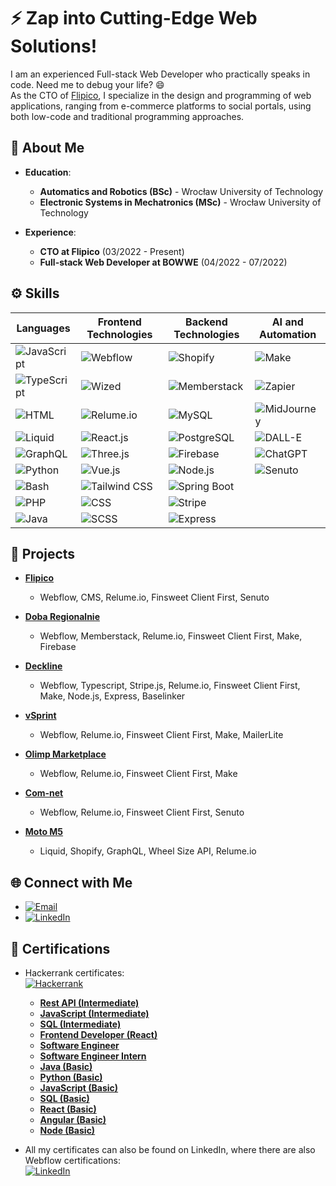 # ⚡ Zap into Cutting-Edge Web Solutions!

I am an experienced Full-stack Web Developer who practically speaks in code. Need me to debug your life? 😄<br>
As the CTO of [Flipico](https://flipico.agency), I specialize in the design and programming of web applications, ranging from e-commerce platforms to social portals, using both low-code and traditional programming approaches.

## 🚀 About Me

- **Education**:
  - **Automatics and Robotics (BSc)** - Wrocław University of Technology
  - **Electronic Systems in Mechatronics (MSc)** - Wrocław University of Technology

- **Experience**:
  - **CTO at Flipico** (03/2022 - Present)
  - **Full-stack Web Developer at BOWWE** (04/2022 - 07/2022)

## ⚙️ Skills

| **Languages**             | **Frontend Technologies**                  | **Backend Technologies**                    | **AI and Automation**                  |
|---------------------------|--------------------------------------------|---------------------------------------------|---------------------------------------|
| ![JavaScript](https://img.shields.io/badge/-JavaScript-F7DF1E?style=flat-square&logo=javascript&logoColor=black) | ![Webflow](https://img.shields.io/badge/-Webflow-000000?style=flat-square&logo=webflow&logoColor=white) | ![Shopify](https://img.shields.io/badge/-Shopify-7AB55C?style=flat-square&logo=shopify&logoColor=white) | ![Make](https://img.shields.io/badge/-Make-000000?style=flat-square&logo=make&logoColor=white) |
| ![TypeScript](https://img.shields.io/badge/-TypeScript-007ACC?style=flat-square&logo=typescript&logoColor=white) | ![Wized](https://img.shields.io/badge/-Wized-4353FF?style=flat-square&logo=wattpad&logoColor=white) | ![Memberstack](https://img.shields.io/badge/-Memberstack-000000?style=flat-square&logo=webflow&logoColor=white) | ![Zapier](https://img.shields.io/badge/-Zapier-FF4A00?style=flat-square&logo=zapier&logoColor=white) |
| ![HTML](https://img.shields.io/badge/-HTML-E34F26?style=flat-square&logo=html5&logoColor=white) | ![Relume.io](https://img.shields.io/badge/-Relume-000000?style=flat-square&logoColor=white) | ![MySQL](https://img.shields.io/badge/-MySQL-4479A1?style=flat-square&logo=mysql&logoColor=white) | ![MidJourney](https://img.shields.io/badge/-MidJourney-000000?style=flat-square&logo=midjourney&logoColor=white) |
| ![Liquid](https://img.shields.io/badge/-Liquid-7AB55C?style=flat-square&logo=shopify&logoColor=white) | ![React.js](https://img.shields.io/badge/-React-61DAFB?style=flat-square&logo=react&logoColor=black) | ![PostgreSQL](https://img.shields.io/badge/-PostgreSQL-336791?style=flat-square&logo=postgresql&logoColor=white) | ![DALL-E](https://img.shields.io/badge/-DALL--E-000000?style=flat-square&logo=openaidall-e&logoColor=white) |
| ![GraphQL](https://img.shields.io/badge/-GraphQL-E10098?style=flat-square&logo=graphql&logoColor=white) | ![Three.js](https://img.shields.io/badge/-Three.js-000000?style=flat-square&logo=three.js&logoColor=white) | ![Firebase](https://img.shields.io/badge/-Firebase-FFCA28?style=flat-square&logo=firebase&logoColor=black) | ![ChatGPT](https://img.shields.io/badge/-ChatGPT-00B2FF?style=flat-square&logo=openai&logoColor=white) |
| ![Python](https://img.shields.io/badge/-Python-3776AB?style=flat-square&logo=python&logoColor=white) | ![Vue.js](https://img.shields.io/badge/-Vue.js-4FC08D?style=flat-square&logo=vue.js&logoColor=white) | ![Node.js](https://img.shields.io/badge/-Node.js-8CC84B?style=flat-square&logo=node.js&logoColor=white) | ![Senuto](https://img.shields.io/badge/-Senuto-4D8F6D?style=flat-square&logo=senuto&logoColor=white) |
| ![Bash](https://img.shields.io/badge/-Bash-4EAA25?style=flat-square&logo=gnubash&logoColor=white) | ![Tailwind CSS](https://img.shields.io/badge/-Tailwind%20CSS-38B2AC?style=flat-square&logo=tailwind-css&logoColor=white) | ![Spring Boot](https://img.shields.io/badge/-Spring%20Boot-6DB33F?style=flat-square&logo=springboot&logoColor=white) |  |
| ![PHP](https://img.shields.io/badge/-PHP-777BB4?style=flat-square&logo=php&logoColor=white) | ![CSS](https://img.shields.io/badge/-CSS-1572B6?style=flat-square&logo=css3&logoColor=white) | ![Stripe](https://img.shields.io/badge/-Stripe-008CDD?style=flat-square&logo=stripe&logoColor=white) |  |
| ![Java](https://img.shields.io/badge/-Java-007396?style=flat-square&logo=java&logoColor=white) | ![SCSS](https://img.shields.io/badge/-SCSS-CC6699?style=flat-square&logo=sass&logoColor=white) | ![Express](https://img.shields.io/badge/-Express-000000?style=flat-square&logo=express&logoColor=white) |  |

<!--
| **Languages**             | **Frontend Technologies**                  | **Backend Technologies**                    | **AI and Automation**                  |
|---------------------------|--------------------------------------------|---------------------------------------------|---------------------------------------|
| ![JavaScript](https://img.shields.io/badge/-JavaScript-F7DF1E?style=flat-square&logo=javascript&logoColor=black) **⭐⭐⭐⭐⭐** | ![Webflow](https://img.shields.io/badge/-Webflow-000000?style=flat-square&logo=webflow&logoColor=white) **⭐⭐⭐⭐⭐** | ![Shopify](https://img.shields.io/badge/-Shopify-7AB55C?style=flat-square&logo=shopify&logoColor=white) **⭐⭐⭐⭐⭐** | ![Make](https://img.shields.io/badge/-Make-000000?style=flat-square&logo=make&logoColor=white) **⭐⭐⭐⭐⭐** |
| ![TypeScript](https://img.shields.io/badge/-TypeScript-007ACC?style=flat-square&logo=typescript&logoColor=white) **⭐⭐⭐⭐⭐** | ![Wized](https://img.shields.io/badge/-Wized-000000?style=flat-square&logo=wized&logoColor=white) **⭐⭐⭐⭐⭐** | ![Memberstack](https://img.shields.io/badge/-Memberstack-000000?style=flat-square&logo=memberstack&logoColor=white) **⭐⭐⭐⭐⭐** | ![Zapier](https://img.shields.io/badge/-Zapier-FF4A00?style=flat-square&logo=zapier&logoColor=white) **⭐⭐⭐⭐⭐** |
| ![HTML](https://img.shields.io/badge/-HTML-E34F26?style=flat-square&logo=html5&logoColor=white) **⭐⭐⭐⭐⭐** | ![Relume](https://img.shields.io/badge/-Relume-000000?style=flat-square&logo=relume&logoColor=white) **⭐⭐⭐⭐⭐** | ![MySQL](https://img.shields.io/badge/-MySQL-4479A1?style=flat-square&logo=mysql&logoColor=white) **⭐⭐⭐⭐⭐** | ![MidJourney](https://img.shields.io/badge/-MidJourney-000000?style=flat-square&logo=midjourney&logoColor=white) **⭐⭐⭐⭐⭐** |
| ![Liquid](https://img.shields.io/badge/-Liquid-000000?style=flat-square&logo=liquid&logoColor=white) **⭐⭐⭐⭐⭐** | ![React.js](https://img.shields.io/badge/-React-61DAFB?style=flat-square&logo=react&logoColor=black) **⭐⭐⭐⭐⭐** | ![PostgreSQL](https://img.shields.io/badge/-PostgreSQL-336791?style=flat-square&logo=postgresql&logoColor=white) **⭐⭐⭐⭐** | ![DALL-E](https://img.shields.io/badge/-DALL--E-000000?style=flat-square&logo=openaidall-e&logoColor=white) **⭐⭐⭐⭐⭐** |
| ![GraphQL](https://img.shields.io/badge/-GraphQL-E10098?style=flat-square&logo=graphql&logoColor=white) **⭐⭐⭐** | ![Three.js](https://img.shields.io/badge/-Three.js-000000?style=flat-square&logo=three.js&logoColor=white) **⭐⭐⭐⭐** | ![Firebase](https://img.shields.io/badge/-Firebase-FFCA28?style=flat-square&logo=firebase&logoColor=black) **⭐⭐⭐⭐** | ![ChatGPT](https://img.shields.io/badge/-ChatGPT-00B2FF?style=flat-square&logo=openai&logoColor=white) **⭐⭐⭐⭐⭐** |
| ![Python](https://img.shields.io/badge/-Python-3776AB?style=flat-square&logo=python&logoColor=white) **⭐⭐⭐** | ![Vue.js](https://img.shields.io/badge/-Vue.js-4FC08D?style=flat-square&logo=vue.js&logoColor=white) **⭐⭐⭐** | ![Node.js](https://img.shields.io/badge/-Node.js-8CC84B?style=flat-square&logo=node.js&logoColor=white) **⭐⭐⭐** | ![Senuto](https://img.shields.io/badge/-Senuto-4D8F6D?style=flat-square&logo=senuto&logoColor=white) **⭐⭐** |
| ![Bash](https://img.shields.io/badge/-Bash-4EAA25?style=flat-square&logo=gnubash&logoColor=white) **⭐⭐** | ![Tailwind CSS](https://img.shields.io/badge/-Tailwind%20CSS-38B2AC?style=flat-square&logo=tailwind-css&logoColor=white) **⭐⭐⭐⭐⭐** | ![Spring Boot](https://img.shields.io/badge/-Spring%20Boot-6DB33F?style=flat-square&logo=springboot&logoColor=white) **⭐⭐** |  |
| ![PHP](https://img.shields.io/badge/-PHP-777BB4?style=flat-square&logo=php&logoColor=white) **⭐⭐** | ![CSS](https://img.shields.io/badge/-CSS-1572B6?style=flat-square&logo=css3&logoColor=white) **⭐⭐⭐⭐⭐** | ![MongoDB](https://img.shields.io/badge/-MongoDB-47A248?style=flat-square&logo=mongodb&logoColor=white) **⭐⭐** |  |
| ![Java](https://img.shields.io/badge/-Java-007396?style=flat-square&logo=java&logoColor=white) **⭐⭐** | ![SCSS](https://img.shields.io/badge/-SCSS-CC6699?style=flat-square&logo=sass&logoColor=white) **⭐⭐⭐⭐** | ![Laravel](https://img.shields.io/badge/-Laravel-E74430?style=flat-square&logo=laravel&logoColor=white) **⭐** |  |
--!>

<!-- ![Top Langs](https://github-readme-stats.vercel.app/api/top-langs/?username=RemigiuszMielcarz&layout=compact) -->

## 💼 Projects

- **[Flipico](https://flipico.agency)**
  - Webflow, CMS, Relume.io, Finsweet Client First, Senuto

- **[Doba Regionalnie](https://regionalnie.doba.pl)**
  - Webflow, Memberstack, Relume.io, Finsweet Client First, Make, Firebase

- **[Deckline](https://deckline.pl)**
  - Webflow, Typescript, Stripe.js, Relume.io, Finsweet Client First, Make, Node.js, Express, Baselinker
    
- **[vSprint](https://konferencja.vsprint.pl)**
  - Webflow, Relume.io, Finsweet Client First, Make, MailerLite

- **[Olimp Marketplace](https://olimp-marketplace.webflow.io/pakiet-rynkow-wschodzacych)**
  - Webflow, Relume.io, Finsweet Client First, Make

- **[Com-net](https://com-net.com.pl/)**
  - Webflow, Relume.io, Finsweet Client First, Senuto
    
- **[Moto M5](https://motom5.my-shopify.com)**
  - Liquid, Shopify, GraphQL, Wheel Size API, Relume.io

## 🌐 Connect with Me

- [![Email](https://img.shields.io/badge/Email-0078D4?style=flat-square&logo=gmail&logoColor=white)](mailto:remigiusz.mielcarz@gmail.com)
- [![LinkedIn](https://img.shields.io/badge/LinkedIn-0A66C2?style=flat-square&logo=linkedin&logoColor=white)](https://www.linkedin.com/in/remigiusz-mielcarz)

## 🏅 Certifications

- Hackerrank certificates: <br>
[![Hackerrank](https://img.shields.io/badge/Hackerrank-00A680?style=flat-square&logo=hackerrank&logoColor=white)](https://www.hackerrank.com/profile/remy_00)
  - **[Rest API (Intermediate)](https://www.hackerrank.com/certificates/bb3f54cab14f)**
  - **[JavaScript (Intermediate)](https://www.hackerrank.com/certificates/9a63781f0e1f)**
  - **[SQL (Intermediate)](https://www.hackerrank.com/certificates/358281b72c9c)**
  - **[Frontend Developer (React)](https://www.hackerrank.com/certificates/9ca1d24f3b03)**
  - **[Software Engineer](https://www.hackerrank.com/certificates/113dd73546e8)**
  - **[Software Engineer Intern](https://www.hackerrank.com/certificates/07fa29a77ede)**
  - **[Java (Basic)](https://www.hackerrank.com/certificates/4e25f5317c66)**
  - **[Python (Basic)](https://www.hackerrank.com/certificates/c6da8dafae50)**
  - **[JavaScript (Basic)](https://www.hackerrank.com/certificates/44f455bd2ac9)**
  - **[SQL (Basic)](https://www.hackerrank.com/certificates/07e6418375cc)**
  - **[React (Basic)](https://www.hackerrank.com/certificates/91f9f1585847)**
  - **[Angular (Basic)](https://www.hackerrank.com/certificates/9b230717280e)**
  - **[Node (Basic)](https://www.hackerrank.com/certificates/8077fb5b65ad)**

- All my certificates can also be found on LinkedIn, where there are also Webflow certifications: <br>
[![LinkedIn](https://img.shields.io/badge/LinkedIn-0A66C2?style=flat-square&logo=linkedin&logoColor=white)](https://www.linkedin.com/in/remigiusz-mielcarz/details/certifications/)
